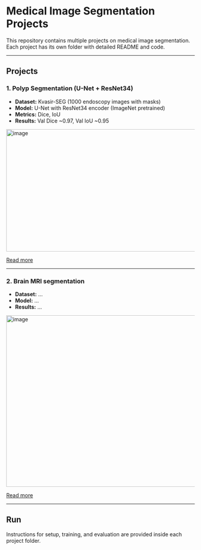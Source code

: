 # Medical Image Segmentation Projects

This repository contains multiple projects on medical image segmentation.  
Each project has its own folder with detailed README and code.  

---

## Projects

### 1. Polyp Segmentation (U-Net + ResNet34)
- **Dataset:** Kvasir-SEG (1000 endoscopy images with masks)  
- **Model:** U-Net with ResNet34 encoder (ImageNet pretrained)  
- **Metrics:** Dice, IoU  
- **Results:** Val Dice ~0.97, Val IoU ~0.95  

<img width="744" height="326" alt="image" src="https://github.com/user-attachments/assets/b133ce4d-7568-43be-80d5-eca82a10cf43" />

[Read more](./polyp-unet-resnet34/README.md)

---

### 2. Brain MRI segmentation
- **Dataset:** …  
- **Model:** …  
- **Results:** …  

<img width="671" height="457" alt="image" src="https://github.com/user-attachments/assets/10e6d946-257c-44c2-967d-14d70863f045" />


[Read more](./Brain-MRI-segmentation/README.md)

---

## Run
Instructions for setup, training, and evaluation are provided inside each project folder.
